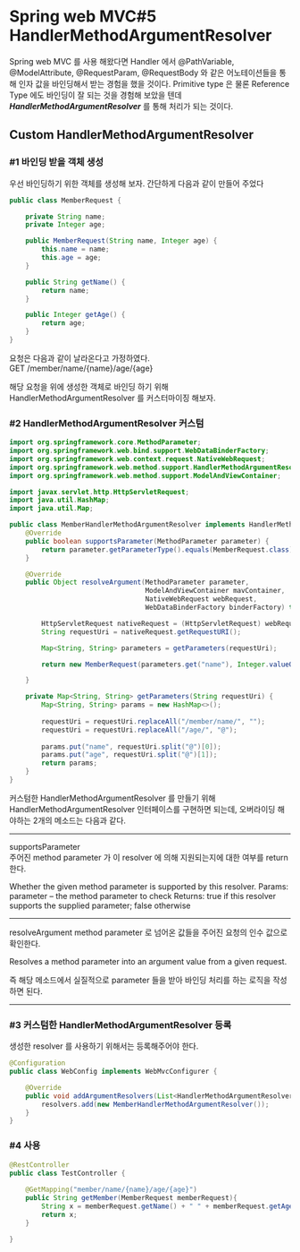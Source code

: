 # Spring web MVC#5 HandlerMethodArgumentResolver

Spring web MVC 를 사용 해왔다면 Handler 에서 @PathVariable, @ModelAttribute,
@RequestParam, @RequestBody 와 같은 어노테이션들을 통해 인자 값을 바인딩해서 받는 경험을 했을 것이다.
Primitive type 은 물론 Reference Type 에도 바인딩이 잘 되는 것을 경험해 보았을 텐데
**_HandlerMethodArgumentResolver_** 를 통해 처리가 되는 것이다.


## Custom HandlerMethodArgumentResolver


### #1 바인딩 받을 객체 생성
우선 바인딩하기 위한 객체를 생성해 보자. 간단하게 다음과 같이 만들어 주었다
```java
public class MemberRequest {

    private String name;
    private Integer age;

    public MemberRequest(String name, Integer age) {
        this.name = name;
        this.age = age;
    }

    public String getName() {
        return name;
    }

    public Integer getAge() {
        return age;
    }
}
```

요청은 다음과 같이 날라온다고 가정하였다.  
GET /member/name/{name}/age/{age}

해당 요청을 위에 생성한 객체로 바인딩 하기 위해 HandlerMethodArgumentResolver 를 커스터마이징 해보자.


### #2 HandlerMethodArgumentResolver 커스텀

```java
import org.springframework.core.MethodParameter;
import org.springframework.web.bind.support.WebDataBinderFactory;
import org.springframework.web.context.request.NativeWebRequest;
import org.springframework.web.method.support.HandlerMethodArgumentResolver;
import org.springframework.web.method.support.ModelAndViewContainer;

import javax.servlet.http.HttpServletRequest;
import java.util.HashMap;
import java.util.Map;

public class MemberHandlerMethodArgumentResolver implements HandlerMethodArgumentResolver {
    @Override
    public boolean supportsParameter(MethodParameter parameter) {
        return parameter.getParameterType().equals(MemberRequest.class);
    }

    @Override
    public Object resolveArgument(MethodParameter parameter,
                                  ModelAndViewContainer mavContainer,
                                  NativeWebRequest webRequest,
                                  WebDataBinderFactory binderFactory) throws Exception {

        HttpServletRequest nativeRequest = (HttpServletRequest) webRequest.getNativeRequest();
        String requestUri = nativeRequest.getRequestURI();

        Map<String, String> parameters = getParameters(requestUri);

        return new MemberRequest(parameters.get("name"), Integer.valueOf(parameters.get("age")));

    }

    private Map<String, String> getParameters(String requestUri) {
        Map<String, String> params = new HashMap<>();
        
        requestUri = requestUri.replaceAll("/member/name/", "");
        requestUri = requestUri.replaceAll("/age/", "@");
        
        params.put("name", requestUri.split("@")[0]);
        params.put("age", requestUri.split("@")[1]);
        return params;
    }
}
```
커스텀한 HandlerMethodArgumentResolver 를 만들기 위해 HandlerMethodArgumentResolver 인터페이스를 구현하면 되는데,
오버라이딩 해야하는 2개의 메소드는 다음과 같다.

---
supportsParameter   
주어진 method parameter 가 이 resolver 에 의해 지원되는지에 대한 여부를 return 한다.

Whether the given method parameter is supported by this resolver.
Params:
parameter – the method parameter to check
Returns:
true if this resolver supports the supplied parameter; false otherwise

---

resolveArgument
method parameter 로 넘어온 값들을 주어진 요청의 인수 값으로 확인한다.

Resolves a method parameter into an argument value from a given request.

즉 해당 메소드에서 실질적으로 parameter 들을 받아 바인딩 처리를 하는 로직을 작성하면 된다.

---

### #3 커스텀한 HandlerMethodArgumentResolver 등록
생성한 resolver 를 사용하기 위해서는 등록해주어야 한다.
```java
@Configuration
public class WebConfig implements WebMvcConfigurer {

    @Override
    public void addArgumentResolvers(List<HandlerMethodArgumentResolver> resolvers) {
        resolvers.add(new MemberHandlerMethodArgumentResolver());
    }
}
```
### #4 사용
```java
@RestController
public class TestController {
    
    @GetMapping("member/name/{name}/age/{age}")
    public String getMember(MemberRequest memberRequest){
        String x = memberRequest.getName() + " " + memberRequest.getAge();
        return x;
    }

}
```








      